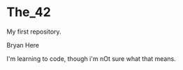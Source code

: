 # The_42
My first repository.

Bryan Here

I'm learning to code, though i'm nOt sure what that means. 
